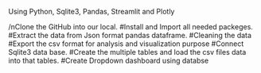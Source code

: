 Using Python, Sqlite3, Pandas, Streamlit and Plotly

/nClone the GitHub into our local.
#Install and Import all needed packeges.
#Extract the data from Json format pandas dataframe.
#Cleaning the data
#Export the csv format for analysis and visualization purpose
#Connect Sqlite3 data base.
#Create the multiple tables and load the csv files data into that tables.
#Create Dropdown dashboard using databse
